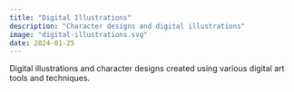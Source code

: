 ```yaml
---
title: "Digital Illustrations"
description: "Character designs and digital illustrations"
image: "digital-illustrations.svg"
date: 2024-01-25
---
```


Digital illustrations and character designs created using various digital art tools and techniques. 